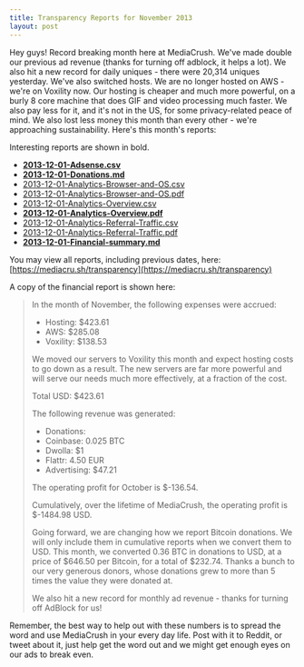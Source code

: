 ```yaml
---
title: Transparency Reports for November 2013
layout: post
---
```


Hey guys! Record breaking month here at MediaCrush. We've made double our previous ad revenue (thanks for turning off adblock,
it helps a lot). We also hit a new record for daily uniques - there were 20,314 uniques yesterday. We've also switched hosts.
We are no longer hosted on AWS - we're on Voxility now. Our hosting is cheaper and much more powerful, on a burly 8 core machine
that does GIF and video processing much faster. We also pay less for it, and it's not in the US, for some privacy-related
peace of mind. We also lost less money this month than every other - we're approaching sustainability. Here's this month's reports:

Interesting reports are shown in bold.

* **[2013-12-01-Adsense.csv](https://mediacru.sh/transparency/advertising/2013-12-01-Adsense.csv)**
* **[2013-12-01-Donations.md](https://mediacru.sh/transparency/donations/2013-12-01-Donations.md)**
* [2013-12-01-Analytics-Browser-and-OS.csv](https://mediacru.sh/transparency/analytics/2013-12-01-Analytics-Browser-and-OS.csv)
* [2013-12-01-Analytics-Browser-and-OS.pdf](https://mediacru.sh/transparency/analytics/2013-12-01-Analytics-Browser-and-OS.pdf)
* [2013-12-01-Analytics-Overview.csv](https://mediacru.sh/transparency/analytics/2013-12-01-Analytics-Overview.csv)
* **[2013-12-01-Analytics-Overview.pdf](https://mediacru.sh/transparency/analytics/2013-12-01-Analytics-Overview.pdf)**
* [2013-12-01-Analytics-Referral-Traffic.csv](https://mediacru.sh/transparency/analytics/2013-12-01-Analytics-Referral-Traffic.csv)
* [2013-12-01-Analytics-Referral-Traffic.pdf](https://mediacru.sh/transparency/analytics/2013-12-01-Analytics-Referral-Traffic.pdf)
* **[2013-12-01-Financial-summary.md](https://mediacru.sh/transparency/2013-12-01-Financial-summary.md)**

You may view all reports, including previous dates, here: [https://mediacru.sh/transparency](https://mediacru.sh/transparency)

A copy of the financial report is shown here:

>In the month of November, the following expenses were accrued:
>
>* Hosting: $423.61
>  * AWS: $285.08
>  * Voxility: $138.53
>
>We moved our servers to Voxility this month and expect hosting costs to go down as a result. The new servers are far more
>powerful and will serve our needs much more effectively, at a fraction of the cost.
>
>Total USD: $423.61
>
>The following revenue was generated:
>
>* Donations:
>  * Coinbase: 0.025 BTC
>  * Dwolla: $1
>  * Flattr: 4.50 EUR
>* Advertising: $47.21
>
>The operating profit for October is $-136.54.
>
>Cumulatively, over the lifetime of MediaCrush, the operating profit is $-1484.98 USD.
>
>Going forward, we are changing how we report Bitcoin donations. We will only include them in cumulative reports when we
>convert them to USD. This month, we converted 0.36 BTC in donations to USD, at a price of $646.50 per Bitcoin, for a
>total of $232.74. Thanks a bunch to our very generous donors, whose donations grew to more than 5 times the value they
>were donated at.
>
>We also hit a new record for monthly ad revenue - thanks for turning off AdBlock for us!

Remember, the best way to help out with these numbers is to spread the word and use MediaCrush in your every day life. Post with
it to Reddit, or tweet about it, just help get the word out and we might get enough eyes on our ads to break even.
